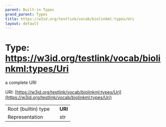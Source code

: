 ```yaml
---
parent: Built-in Types
grand_parent: Types
title: https://w3id.org/testlink/vocab/biolinkml:types/Uri
layout: default
---
```


# Type: https://w3id.org/testlink/vocab/biolinkml:types/Uri


a complete URI

URI: [https://w3id.org/testlink/vocab/biolinkml:types/Uri](https://w3id.org/testlink/vocab/biolinkml:types/Uri)

|  |  |  |
| --- | --- | --- |
| Root (builtin) type | | **URI** |
| Representation | | str |
